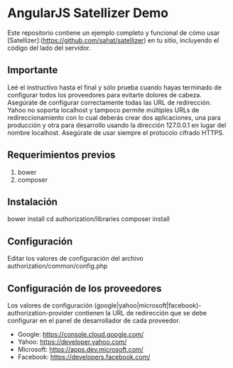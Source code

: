 # AngularJS Satellizer Demo

Este repositorio contiene un ejemplo completo y funcional de cómo usar [Satellizer]:(https://github.com/sahat/satellizer) en tu sitio, incluyendo el código del lado del servidor.

## Importante

Leé el instructivo hasta el final y sólo prueba cuando hayas terminado de configurar todos los proveedores para evitarte dolores de cabeza. Asegúrate de configurar correctamente todas las URL de redirección. Yahoo no soporta localhost y tampoco permite múltiples URLs de redireccionamiento con lo cual deberás crear dos aplicaciones, una para producción y otra para desarrollo usando la dirección 127.0.0.1 en lugar del nombre localhost. Asegúrate de usar siempre el protocolo cifrado HTTPS.

## Requerimientos previos

1. bower
2. composer

## Instalación

bower install
cd authorization/libraries
composer install

## Configuración

Editar los valores de configuración del archivo authorization/common/config.php

## Configuración de los proveedores

Los valores de configuración (google|yahoo|microsoft|facebook)-authorization-provider contienen la URL de redirección que se debe configurar en el panel de desarrollador de cada proveedor.

* Google: https://console.cloud.google.com/
* Yahoo: https://developer.yahoo.com/
* Microsoft: https://apps.dev.microsoft.com/
* Facebook: https://developers.facebook.com/
